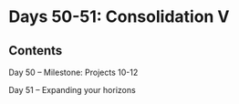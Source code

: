 
# Days 50-51: Consolidation V

## Contents

Day 50 – Milestone: Projects 10-12

Day 51 – Expanding your horizons
